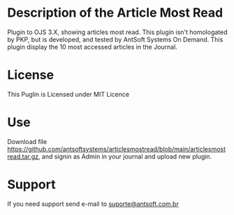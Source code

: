 # Description of the Article Most Read
Plugin to OJS 3.X, showing articles most read. This plugin isn't homologated by PKP, but is developed, and tested by AntSoft Systems On Demand. 
This plugin display the 10 most accessed articles in the Journal.
# License
This Puglin is Licensed under MIT Licence
# Use
Download file https://github.com/antsoftsystems/articlesmostread/blob/main/articlesmostread.tar.gz, and signin as Admin in your journal and upload new plugin.
# Support
If you need support send e-mail to suporte@antsoft.com.br
